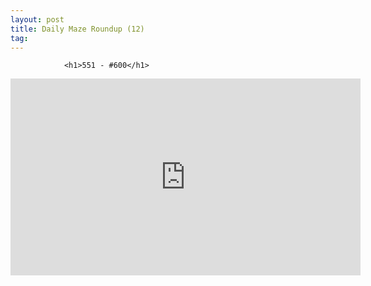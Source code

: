 ```yaml
---
layout: post
title: Daily Maze Roundup (12)
tag: 
---
```



                <h1>551 - #600</h1>
<iframe width="560" height="315" src="https://www.youtube.com/embed/cogn8SXt2K4" frameborder="0" allowfullscreen></iframe>
            
